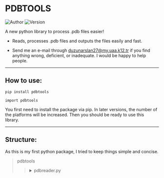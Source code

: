 # PDBTOOLS

![Author](https://img.shields.io/badge/Author-UDoruk3250-brightgreen)
![Version](https://img.shields.io/badge/Version-0.1.3-red)

A new python library to process .pdb files easier!

* Reads, processes .pdb files and outputs the files easily and fast.


* Send me an e-mail through [duzunarslan27@my.uaa.k12.tr](https://mail.google.com/mail/u/0/?ogbl#inbox) if you find anything wrong, deficient, or inadequate. I would be happy to help people. 


***
## How to use:

````
pip install pdbtools
````
```
import pdbtools
```


You first need to install the package via pip. In later
versions, the number of the platforms will be increased.
Then you should be ready to use this library.
***
## Structure:
As this is my first python package, I tried to keep 
things simple and concise.
>pdbtools
> 
> > <details><summary> pdbreader.py </summary> <ul> <li> importMolecule() <li>getIndexAtom() <li>PDB2FASTA()</li> </ul> </details>

